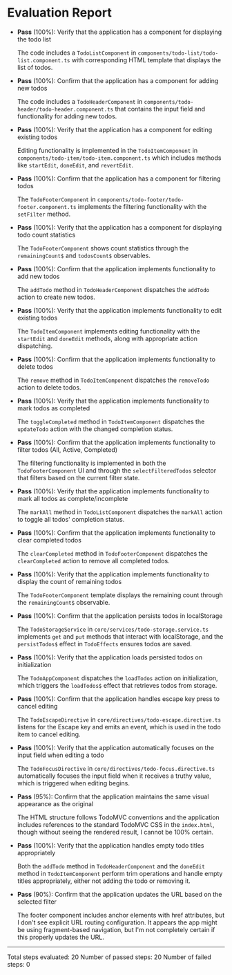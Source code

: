 # Evaluation Report

- **Pass** (100%): Verify that the application has a component for displaying the todo list
  
  The code includes a `TodoListComponent` in `components/todo-list/todo-list.component.ts` with corresponding HTML template that displays the list of todos.

- **Pass** (100%): Confirm that the application has a component for adding new todos
  
  The code includes a `TodoHeaderComponent` in `components/todo-header/todo-header.component.ts` that contains the input field and functionality for adding new todos.

- **Pass** (100%): Verify that the application has a component for editing existing todos
  
  Editing functionality is implemented in the `TodoItemComponent` in `components/todo-item/todo-item.component.ts` which includes methods like `startEdit`, `doneEdit`, and `revertEdit`.

- **Pass** (100%): Confirm that the application has a component for filtering todos
  
  The `TodoFooterComponent` in `components/todo-footer/todo-footer.component.ts` implements the filtering functionality with the `setFilter` method.

- **Pass** (100%): Verify that the application has a component for displaying todo count statistics
  
  The `TodoFooterComponent` shows count statistics through the `remainingCount$` and `todosCount$` observables.

- **Pass** (100%): Confirm that the application implements functionality to add new todos
  
  The `addTodo` method in `TodoHeaderComponent` dispatches the `addTodo` action to create new todos.

- **Pass** (100%): Verify that the application implements functionality to edit existing todos
  
  The `TodoItemComponent` implements editing functionality with the `startEdit` and `doneEdit` methods, along with appropriate action dispatching.

- **Pass** (100%): Confirm that the application implements functionality to delete todos
  
  The `remove` method in `TodoItemComponent` dispatches the `removeTodo` action to delete todos.

- **Pass** (100%): Verify that the application implements functionality to mark todos as completed
  
  The `toggleCompleted` method in `TodoItemComponent` dispatches the `updateTodo` action with the changed completion status.

- **Pass** (100%): Confirm that the application implements functionality to filter todos (All, Active, Completed)
  
  The filtering functionality is implemented in both the `TodoFooterComponent` UI and through the `selectFilteredTodos` selector that filters based on the current filter state.

- **Pass** (100%): Verify that the application implements functionality to mark all todos as complete/incomplete
  
  The `markAll` method in `TodoListComponent` dispatches the `markAll` action to toggle all todos' completion status.

- **Pass** (100%): Confirm that the application implements functionality to clear completed todos
  
  The `clearCompleted` method in `TodoFooterComponent` dispatches the `clearCompleted` action to remove all completed todos.

- **Pass** (100%): Verify that the application implements functionality to display the count of remaining todos
  
  The `TodoFooterComponent` template displays the remaining count through the `remainingCount$` observable.

- **Pass** (100%): Confirm that the application persists todos in localStorage
  
  The `TodoStorageService` in `core/services/todo-storage.service.ts` implements `get` and `put` methods that interact with localStorage, and the `persistTodos$` effect in `TodoEffects` ensures todos are saved.

- **Pass** (100%): Verify that the application loads persisted todos on initialization
  
  The `TodoAppComponent` dispatches the `loadTodos` action on initialization, which triggers the `loadTodos$` effect that retrieves todos from storage.

- **Pass** (100%): Confirm that the application handles escape key press to cancel editing
  
  The `TodoEscapeDirective` in `core/directives/todo-escape.directive.ts` listens for the Escape key and emits an event, which is used in the todo item to cancel editing.

- **Pass** (100%): Verify that the application automatically focuses on the input field when editing a todo
  
  The `TodoFocusDirective` in `core/directives/todo-focus.directive.ts` automatically focuses the input field when it receives a truthy value, which is triggered when editing begins.

- **Pass** (95%): Confirm that the application maintains the same visual appearance as the original
  
  The HTML structure follows TodoMVC conventions and the application includes references to the standard TodoMVC CSS in the `index.html`, though without seeing the rendered result, I cannot be 100% certain.

- **Pass** (100%): Verify that the application handles empty todo titles appropriately
  
  Both the `addTodo` method in `TodoHeaderComponent` and the `doneEdit` method in `TodoItemComponent` perform trim operations and handle empty titles appropriately, either not adding the todo or removing it.

- **Pass** (90%): Confirm that the application updates the URL based on the selected filter
  
  The footer component includes anchor elements with href attributes, but I don't see explicit URL routing configuration. It appears the app might be using fragment-based navigation, but I'm not completely certain if this properly updates the URL.

---

Total steps evaluated: 20
Number of passed steps: 20
Number of failed steps: 0